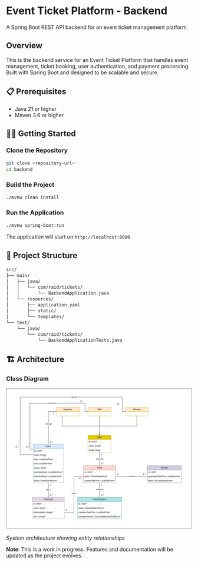 # Event Ticket Platform - Backend

A Spring Boot REST API backend for an event ticket management platform.

## Overview

This is the backend service for an Event Ticket Platform that handles event management, ticket booking, user authentication, and payment processing. Built with Spring Boot and designed to be scalable and secure.

## 📋 Prerequisites

- Java 21 or higher
- Maven 3.6 or higher

## 🏃‍♂️ Getting Started

### Clone the Repository
```bash
git clone <repository-url>
cd backend
```

### Build the Project
```bash
./mvnw clean install
```

### Run the Application
```bash
./mvnw spring-boot:run
```

The application will start on `http://localhost:8080`

## 📁 Project Structure

```
src/
├── main/
│   ├── java/
│   │   └── com/raid/tickets/
│   │       └── BackendApplication.java
│   └── resources/
│       ├── application.yaml
│       ├── static/
│       └── templates/
└── test/
    └── java/
        └── com/raid/tickets/
            └── BackendApplicationTests.java
```

## 🏗️ Architecture

### Class Diagram

![Class Diagram](docs/images/class-diagram.png)

*System architecture showing entity relationships*

**Note**: This is a work in progress. Features and documentation will be updated as the project evolves.
